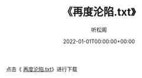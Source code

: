﻿---
title:  《再度沦陷.txt》
date:   2022-01-01T00:00:00+00:00
author: 听松阁
layout: post
permalink: /再度沦陷/
categories: 小说
tags: [小说]
---

点击《 [再度沦陷.txt](http://img.660000.xyz/bookstukust/book/bntxt/10/再度沦陷.txt)》进行下载